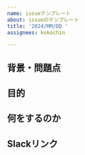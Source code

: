```yaml
---
name: issueテンプレート
about: issueのテンプレート
title: '2024/MM/DD '
assignees: kokochin

---
```


<!-- タイトルに期日を入れる -->
## 背景・問題点<!-- 例：臨時発送でアクセスが一斉集中するためWebhookが止まる可能性がある -->

## 目的<!-- 例：アクセスが集中しても臨時発送・通常の発送でバグがでないようにする -->

## 何をするのか<!-- 例：リピートアプリのwebhookをbatchに移行する -->

## Slackリンク<!-- あれば -->
